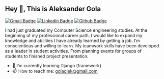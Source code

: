 ## Hey 👋, This is Aleksander Gola
[![Gmail Badge](https://img.shields.io/badge/-golaolek@gmail.com-c14438?style=flat&logo=Gmail&logoColor=white&link=mailto:golaolek@gmail.com)](mailto:golaolek@gmail.com) 
[![Linkedin Badge](https://img.shields.io/badge/-https://www.linkedin.com/in/aleksandergola/-0072b1?style=flat&logo=Linkedin&logoColor=white&link=https://www.linkedin.com/in/https://www.linkedin.com/in/aleksandergola//)](https://www.linkedin.com/in/https://www.linkedin.com/in/aleksandergola//) [![Github Badge](https://img.shields.io/badge/-olek22-grey?style=flat&logo=github&logoColor=white&link=https://github.com/olek22/)](https://www.github.com/olek22/) <p align='left'>I had just graduated my Computer Science engineering studies. At the beginning of my professional career 
path, I would like to expand my knowledge 
and abilities I have already learned by getting 
a job.
I’m conscientious and willing to learn. My 
teamwork skills have been developed as
a leader in student activities. From planning 
events for groups of students to finished 
project presentation.</p>

- 🌱 I’m currently learning Django (framework) 
- 📫 How to reach me: golaolek@gmail.com 

